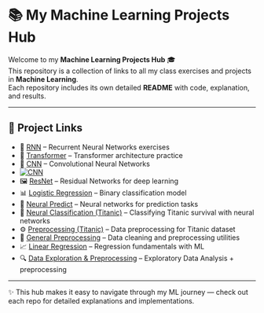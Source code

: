 # 📚 My Machine Learning Projects Hub

Welcome to my **Machine Learning Projects Hub** 🎓  
This repository is a collection of links to all my class exercises and projects in **Machine Learning**.  
Each repository includes its own detailed **README** with code, explanation, and results.  

---

## 🔗 Project Links

- 🔁 [RNN](https://github.com/FaNa-AI/RNN) – Recurrent Neural Networks exercises  
- 🔀 [Transformer](https://github.com/FaNa-AI/Transformer) – Transformer architecture practice  
- 🧠 [CNN](https://github.com/FaNa-AI/CNN) – Convolutional Neural Networks
- [![CNN](https://img.shields.io/badge/🧠-CNN-orange)](https://github.com/FaNa-AI/CNN)  
- 🖼️ [ResNet](https://github.com/FaNa-AI/Resnet) – Residual Networks for deep learning  
- 📊 [Logistic Regression](https://github.com/FaNa-AI/logisticRegression) – Binary classification model  
- 🔮 [Neural Predict](https://github.com/FaNa-AI/Neuralpredict) – Neural networks for prediction tasks  
- 🚢 [Neural Classification (Titanic)](https://github.com/FaNa-AI/Neuralclassification-titanic) – Classifying Titanic survival with neural networks  
- ⚙️ [Preprocessing (Titanic)](https://github.com/FaNa-AI/preprocessing-Titanic) – Data preprocessing for Titanic dataset  
- 🧹 [General Preprocessing](https://github.com/FaNa-AI/preprocessing) – Data cleaning and preprocessing utilities  
- 📈 [Linear Regression](https://github.com/FaNa-AI/Linear-Regression) – Regression fundamentals with ML  
- 🔍 [Data Exploration & Preprocessing](https://github.com/FaNa-AI/Data-exploration-and-preprocessing) – Exploratory Data Analysis + preprocessing  

---

✨ This hub makes it easy to navigate through my ML journey — check out each repo for detailed explanations and implementations.
